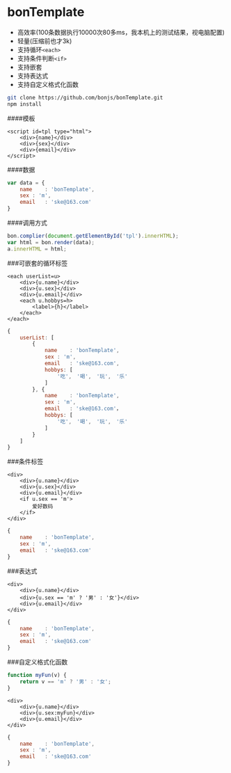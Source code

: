 # bonTemplate
* 高效率(100条数据执行10000次80多ms，我本机上的测试结果，视电脑配置)
* 轻量(压缩前也才3k)
* 支持循环```<each>```
* 支持条件判断```<if>```
* 支持嵌套
* 支持表达式
* 支持自定义格式化函数

```Bash
git clone https://github.com/bonjs/bonTemplate.git
npm install
```

####模板
```
<script id=tpl type="html">
	<div>{name}</div>
	<div>{sex}</div>
	<div>{email}</div>
</script>
```
####数据
```javascript
var data = {
	name	: 'bonTemplate',
	sex	: 'm',
	email	: 'ske@163.com'
}
```
####调用方式
```javascript
bon.complier(document.getElementById('tpl').innerHTML);
var html = bon.render(data);
a.innerHTML = html;
```


###可嵌套的循环标签
```
<each userList=u>
	<div>{u.name}</div>
	<div>{u.sex}</div>
	<div>{u.email}</div>
	<each u.hobbys=h>
		<label>{h}</label>
	</each>
</each>
```
```javascript
{
	userList: [
		{
			name	: 'bonTemplate',
			sex	: 'm',
			email	: 'ske@163.com',
			hobbys: [
				'吃',　'喝',　'玩',　'乐'
			]
		}, {
			name	: 'bonTemplate',
			sex	: 'm',
			email	: 'ske@163.com'，
			hobbys: [
				'吃',　'喝',　'玩',　'乐'
			]
		}
	]
}
```

###条件标签
```
<div>
	<div>{u.name}</div>
	<div>{u.sex}</div>
	<div>{u.email}</div>
	<if u.sex == 'm'>
		爱好数码
	</if>
</div>
```
```javascript
{
	name	: 'bonTemplate',
	sex	: 'm',
	email	: 'ske@163.com'
}
```

###表达式
```
<div>
	<div>{u.name}</div>
	<div>{u.sex == 'm' ? '男' : '女'}</div>
	<div>{u.email}</div>
</div>
```
```javascript
{
	name	: 'bonTemplate',
	sex	: 'm',
	email	: 'ske@163.com'
}
```

###自定义格式化函数
```javascript
function myFun(v) {
	return v == 'm' ? '男' : '女';	
}
```

```
<div>
	<div>{u.name}</div>
	<div>{u.sex:myFun}</div>
	<div>{u.email}</div>
</div>
```
```javascript
{
	name	: 'bonTemplate',
	sex	: 'm',
	email	: 'ske@163.com'
}
